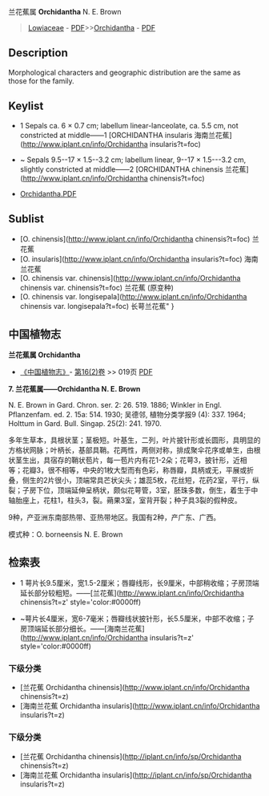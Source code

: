 兰花蕉属 **Orchidantha** N. E. Brown

> [Lowiaceae](http://www.iplant.cn/info/Lowiaceae?t=foc) - [PDF](http://www.iplant.cn/foc/pdf/Lowiaceae.pdf)>>[Orchidantha](http://www.iplant.cn/info/Orchidantha?t=foc) - [PDF](http://www.iplant.cn/foc/pdf/Orchidantha.pdf)

## Description

Morphological characters and geographic distribution are the same as those for the family.

## Keylist

* 1 Sepals ca. 6 × 0.7 cm; labellum linear-lanceolate, ca. 5.5 cm, not constricted at middle——1  [ORCHIDANTHA insularis 海南兰花蕉](http://www.iplant.cn/info/Orchidantha insularis?t=foc)
* ~ Sepals 9.5--17 × 1.5--3.2 cm; labellum linear, 9--17 × 1.5---3.2 cm, slightly constricted at middle——2  [ORCHIDANTHA chinensis 兰花蕉](http://www.iplant.cn/info/Orchidantha chinensis?t=foc)

* [Orchidantha.PDF](http://www.iplant.cn/foc/pdf/Orchidantha.pdf)

## Sublist

* [O.  chinensis](http://www.iplant.cn/info/Orchidantha chinensis?t=foc)
 兰花蕉
* [O.  insularis](http://www.iplant.cn/info/Orchidantha insularis?t=foc)
 海南兰花蕉
* [O.  chinensis var. chinensis](http://www.iplant.cn/info/Orchidantha chinensis var. chinensis?t=foc)
 兰花蕉 (原变种)
* [O.  chinensis var. longisepala](http://www.iplant.cn/info/Orchidantha chinensis var. longisepala?t=foc) 长萼兰花蕉"
}
## 中国植物志

**兰花蕉属 Orchidantha**

* [《中国植物志》](http://www.iplant.cn/frps)- [第16(2)卷](http://www.iplant.cn/frps/vol/16(2)) >> 019页 [PDF](http://www.iplant.cn/frps/pdf/16(2)/019y.pdf)

**7. 兰花蕉属——Orchidantha N. E. Brown**

N. E. Brown in Gard. Chron. ser. 2: 26. 519. 1886; Winkler in Engl. Pflanzenfam. ed. 2. 15a: 514. 1930; 吴德邻, 植物分类学报9 (4): 337. 1964; Holttum in Gard. Bull. Singap. 25(2): 241. 1970.

多年生草本，具根状茎；茎极短。叶基生，二列，叶片披针形或长圆形，具明显的方格状网脉；叶柄长，基部具鞘。花两性，两侧对称，排成聚伞花序或单生，由根状茎生出，具宿存的鞘状苞片，每一苞片内有花1-2朵；花萼3，披针形，近相等；花瓣3，很不相等，中央的1枚大型而有色彩，称唇瓣，具柄或无，平展或折叠，侧生的2片很小，顶端常具芒状尖头；雄蕊5枚，花丝短，花药2室，平行，纵裂；子房下位，顶端延伸呈柄状，颇似花萼管，3室，胚珠多数，倒生，着生于中轴胎座上，花柱1，柱头3，裂。蒴果3室，室背开裂；种子具3裂的假种皮。

9种，产亚洲东南部热带、亚热带地区。我国有2种，产广东、广西。

模式种：O. borneensis N. E. Brown

## 检索表

* 1 萼片长9.5厘米，宽1.5-2厘米；唇瓣线形，长9厘米，中部稍收缩；子房顶端延长部分较粗短。——[兰花蕉](http://www.iplant.cn/info/Orchidantha chinensis?t=z'  style='color:#0000ff)

* ~萼片长4厘米，宽6-7毫米；唇瓣线状披针形，长5.5厘米，中部不收缩；子房顶端延长部分细长。——[海南兰花蕉](http://www.iplant.cn/info/Orchidantha insularis?t=z'  style='color:#0000ff)

### 下级分类
* [兰花蕉  Orchidantha chinensis](http://www.iplant.cn/info/Orchidantha chinensis?t=z)
* [海南兰花蕉  Orchidantha insularis](http://www.iplant.cn/info/Orchidantha insularis?t=z)

### 下级分类
* [兰花蕉  Orchidantha chinensis](http://iplant.cn/info/sp/Orchidantha chinensis?t=z)
* [海南兰花蕉  Orchidantha insularis](http://iplant.cn/info/sp/Orchidantha insularis?t=z)
